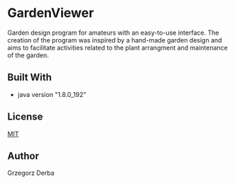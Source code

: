 # GardenViewer
Garden design program for amateurs with an easy-to-use interface. The creation of the program was inspired by a hand-made garden design and aims to facilitate activities related to the plant arrangment and maintenance of the garden.

## Built With
* java version "1.8.0_192"

## License
[MIT](https://github.com/grigorgd/CollateralPoker/blob/master/LICENSE)

## Author
Grzegorz Derba
